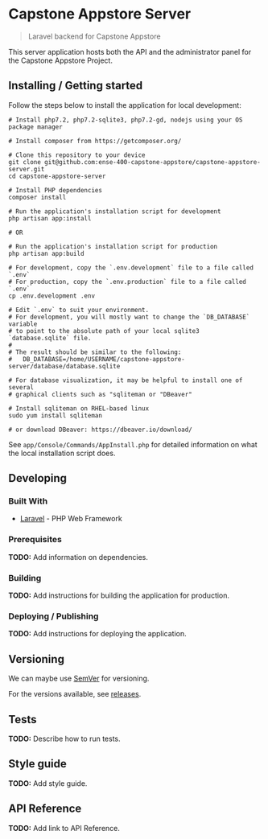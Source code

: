 # Capstone Appstore Server

> Laravel backend for Capstone Appstore

This server application hosts both the API and the administrator panel for the Capstone Appstore Project.

## Installing / Getting started

Follow the steps below to install the application for local development:

```shell
# Install php7.2, php7.2-sqlite3, php7.2-gd, nodejs using your OS package manager

# Install composer from https://getcomposer.org/

# Clone this repository to your device
git clone git@github.com:ense-400-capstone-appstore/capstone-appstore-server.git
cd capstone-appstore-server

# Install PHP dependencies
composer install

# Run the application's installation script for development
php artisan app:install

# OR

# Run the application's installation script for production
php artisan app:build

# For development, copy the `.env.development` file to a file called `.env`
# For production, copy the `.env.production` file to a file called `.env`
cp .env.development .env

# Edit `.env` to suit your environment.
# For development, you will mostly want to change the `DB_DATABASE` variable
# to point to the absolute path of your local sqlite3 `database.sqlite` file.
#
# The result should be similar to the following:
#   DB_DATABASE=/home/USERNAME/capstone-appstore-server/database/database.sqlite

# For database visualization, it may be helpful to install one of several
# graphical clients such as "sqliteman or "DBeaver"

# Install sqliteman on RHEL-based linux
sudo yum install sqliteman

# or download DBeaver: https://dbeaver.io/download/
```

See `app/Console/Commands/AppInstall.php` for detailed information on what the local installation script does.

## Developing

### Built With

-   [Laravel](https://laravel.com/) - PHP Web Framework

### Prerequisites

**TODO:** Add information on dependencies.

### Building

**TODO:** Add instructions for building the application for production.

### Deploying / Publishing

**TODO:** Add instructions for deploying the application.

## Versioning

We can maybe use [SemVer](http://semver.org/) for versioning.

For the versions available, see [releases](./releases).

## Tests

**TODO:** Describe how to run tests.

## Style guide

**TODO:** Add style guide.

## API Reference

**TODO:** Add link to API Reference.

